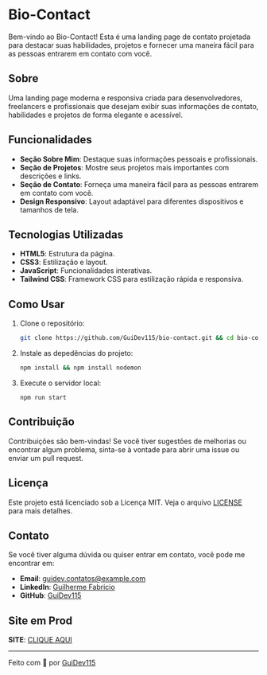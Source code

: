 # Bio-Contact

Bem-vindo ao Bio-Contact! Esta é uma landing page de contato projetada para destacar suas habilidades, projetos e fornecer uma maneira fácil para as pessoas entrarem em contato com você.

## Sobre

Uma landing page moderna e responsiva criada para desenvolvedores, freelancers e profissionais que desejam exibir suas informações de contato, habilidades e projetos de forma elegante e acessível.

## Funcionalidades

- **Seção Sobre Mim**: Destaque suas informações pessoais e profissionais.
- **Seção de Projetos**: Mostre seus projetos mais importantes com descrições e links.
- **Seção de Contato**: Forneça uma maneira fácil para as pessoas entrarem em contato com você.
- **Design Responsivo**: Layout adaptável para diferentes dispositivos e tamanhos de tela.

## Tecnologias Utilizadas

- **HTML5**: Estrutura da página.
- **CSS3**: Estilização e layout.
- **JavaScript**: Funcionalidades interativas.
- **Tailwind CSS**: Framework CSS para estilização rápida e responsiva.

## Como Usar

1. Clone o repositório:
    ```bash
    git clone https://github.com/GuiDev115/bio-contact.git && cd bio-contact
    ```

2. Instale as depedências do projeto:
    ```bash
    npm install && npm install nodemon
    ```

3. Execute o servidor local:
    ```
    npm run start
    ```

## Contribuição

Contribuições são bem-vindas! Se você tiver sugestões de melhorias ou encontrar algum problema, sinta-se à vontade para abrir uma issue ou enviar um pull request.

## Licença

Este projeto está licenciado sob a Licença MIT. Veja o arquivo [LICENSE](LICENSE) para mais detalhes.

## Contato

Se você tiver alguma dúvida ou quiser entrar em contato, você pode me encontrar em:

- **Email**: [guidev.contatos@example.com](guidev.contatos@gmail.com)
- **LinkedIn**: [Guilherme Fabricio](https://www.linkedin.com/in/guilhermeefabricio)
- **GitHub**: [GuiDev115](https://github.com/GuiDev115)

## Site em Prod

**SITE**: [CLIQUE AQUI](https://www.guidev.tech)

---

Feito com 💜 por [GuiDev115](https://github.com/GuiDev115)